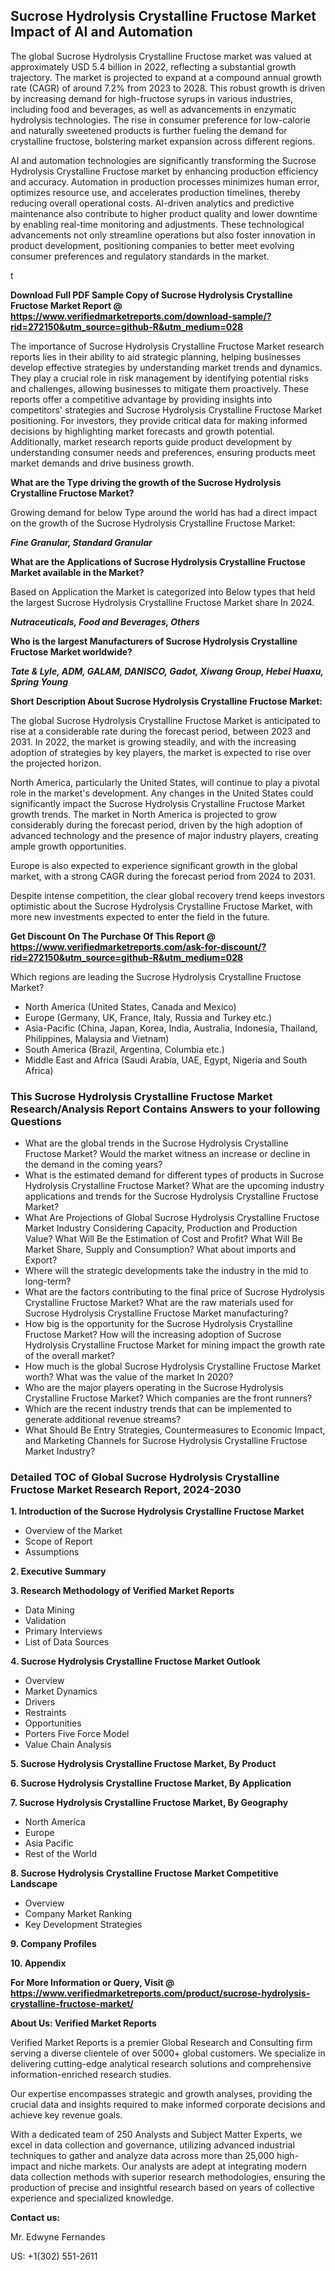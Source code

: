 <h2>Sucrose Hydrolysis Crystalline Fructose Market Impact of AI and Automation</h2><p>The global Sucrose Hydrolysis Crystalline Fructose market was valued at approximately USD 5.4 billion in 2022, reflecting a substantial growth trajectory. The market is projected to expand at a compound annual growth rate (CAGR) of around 7.2% from 2023 to 2028. This robust growth is driven by increasing demand for high-fructose syrups in various industries, including food and beverages, as well as advancements in enzymatic hydrolysis technologies. The rise in consumer preference for low-calorie and naturally sweetened products is further fueling the demand for crystalline fructose, bolstering market expansion across different regions.</p><p>AI and automation technologies are significantly transforming the Sucrose Hydrolysis Crystalline Fructose market by enhancing production efficiency and accuracy. Automation in production processes minimizes human error, optimizes resource use, and accelerates production timelines, thereby reducing overall operational costs. AI-driven analytics and predictive maintenance also contribute to higher product quality and lower downtime by enabling real-time monitoring and adjustments. These technological advancements not only streamline operations but also foster innovation in product development, positioning companies to better meet evolving consumer preferences and regulatory standards in the market.</p>t</p><p id="" class=""><strong>Download Full PDF Sample Copy of Sucrose Hydrolysis Crystalline Fructose Market Report @ <a href="https://www.verifiedmarketreports.com/download-sample/?rid=272150&utm_source=github-R&utm_medium=028" target="_blank">https://www.verifiedmarketreports.com/download-sample/?rid=272150&utm_source=github-R&utm_medium=028</a></strong></p><p>The importance of&nbsp;Sucrose Hydrolysis Crystalline Fructose Market research reports lies in their ability to aid strategic planning, helping businesses develop effective strategies by understanding market trends and dynamics. They play a crucial role in risk management by identifying potential risks and challenges, allowing businesses to mitigate them proactively. These reports offer a competitive advantage by providing insights into competitors' strategies and Sucrose Hydrolysis Crystalline Fructose Market positioning. For investors, they provide critical data for making informed decisions by highlighting market forecasts and growth potential. Additionally, market research reports guide product development by understanding consumer needs and preferences, ensuring products meet market demands and drive business growth.</p><p><strong>What are the&nbsp;Type driving the growth of the Sucrose Hydrolysis Crystalline Fructose Market?</strong></p><p id="" class="">Growing demand for below Type around the world has had a direct impact on the growth of the Sucrose Hydrolysis Crystalline Fructose Market:</p><em><strong>Fine Granular, Standard Granular</strong></em></p><strong>What are the&nbsp;Applications&nbsp;of Sucrose Hydrolysis Crystalline Fructose Market available in the Market?</strong></p><p id="" class="">Based on Application the Market is categorized into Below types that held the largest Sucrose Hydrolysis Crystalline Fructose Market share In 2024.</p><em><strong>Nutraceuticals, Food and Beverages, Others</strong></em></p><strong>Who is the largest Manufacturers of Sucrose Hydrolysis Crystalline Fructose Market worldwide?</strong></p><p><em><strong>Tate & Lyle, ADM, GALAM, DANISCO, Gadot, Xiwang Group, Hebei Huaxu, Spring Young</strong></em></p><p id="" class=""><strong>Short Description About Sucrose Hydrolysis Crystalline Fructose Market:</strong></p><p>The global Sucrose Hydrolysis Crystalline Fructose Market is anticipated to rise at a considerable rate during the forecast period, between 2023 and 2031. In 2022, the market is growing steadily, and with the increasing adoption of strategies by key players, the market is expected to rise over the projected horizon.</p><p>North America, particularly the United States, will continue to play a pivotal role in the market's development. Any changes in the United States could significantly impact the Sucrose Hydrolysis Crystalline Fructose Market growth trends. The market in North America is projected to grow considerably during the forecast period, driven by the high adoption of advanced technology and the presence of major industry players, creating ample growth opportunities.</p><p>Europe is also expected to experience significant growth in the global market, with a strong CAGR during the forecast period from 2024 to 2031.</p><p>Despite intense competition, the clear global recovery trend keeps investors optimistic about the Sucrose Hydrolysis Crystalline Fructose Market, with more new investments expected to enter the field in the future.</p><p id="" class=""><strong>Get Discount On The Purchase Of This Report @ <a href="https://www.verifiedmarketreports.com/ask-for-discount/?rid=272150&utm_source=github-R&utm_medium=028" target="_blank">https://www.verifiedmarketreports.com/ask-for-discount/?rid=272150&utm_source=github-R&utm_medium=028</a></strong></p>Which regions are leading the Sucrose Hydrolysis Crystalline Fructose Market?</p><ul><li>North America (United States, Canada and Mexico)</li><li>Europe (Germany, UK, France, Italy, Russia and Turkey etc.)</li><li>Asia-Pacific (China, Japan, Korea, India, Australia, Indonesia, Thailand, Philippines, Malaysia and Vietnam)</li><li>South America (Brazil, Argentina, Columbia etc.)</li><li>Middle East and Africa (Saudi Arabia, UAE, Egypt, Nigeria and South Africa)</li></ul><h3 id="" class="">This Sucrose Hydrolysis Crystalline Fructose Market Research/Analysis Report Contains Answers to your following Questions</h3><ul><li>What are the global trends in the Sucrose Hydrolysis Crystalline Fructose Market? Would the market witness an increase or decline in the demand in the coming years?</li><li>What is the estimated demand for different types of products in Sucrose Hydrolysis Crystalline Fructose Market? What are the upcoming industry applications and trends for the Sucrose Hydrolysis Crystalline Fructose Market?</li><li>What Are Projections of Global Sucrose Hydrolysis Crystalline Fructose Market Industry Considering Capacity, Production and Production Value? What Will Be the Estimation of Cost and Profit? What Will Be Market Share, Supply and Consumption? What about imports and Export?</li><li>Where will the strategic developments take the industry in the mid to long-term?</li><li>What are the factors contributing to the final price of Sucrose Hydrolysis Crystalline Fructose Market? What are the raw materials used for Sucrose Hydrolysis Crystalline Fructose Market manufacturing?</li><li>How big is the opportunity for the Sucrose Hydrolysis Crystalline Fructose Market? How will the increasing adoption of Sucrose Hydrolysis Crystalline Fructose Market for mining impact the growth rate of the overall market?</li><li>How much is the global Sucrose Hydrolysis Crystalline Fructose Market worth? What was the value of the market In 2020?</li><li>Who are the major players operating in the Sucrose Hydrolysis Crystalline Fructose Market? Which companies are the front runners?</li><li>Which are the recent industry trends that can be implemented to generate additional revenue streams?</li><li>What Should Be Entry Strategies, Countermeasures to Economic Impact, and Marketing Channels for Sucrose Hydrolysis Crystalline Fructose Market Industry?</li></ul><h3 id="" class="">Detailed TOC of Global Sucrose Hydrolysis Crystalline Fructose Market Research Report, 2024-2030</h3><p id="" class=""><strong>1. Introduction of the Sucrose Hydrolysis Crystalline Fructose Market</strong></p><ul><li>Overview of the Market</li><li>Scope of Report</li><li>Assumptions</li></ul><p id="" class=""><strong>2. Executive Summary</strong></p><p id="" class=""><strong>3. Research Methodology of Verified Market Reports</strong></p><ul><li>Data Mining</li><li>Validation</li><li>Primary Interviews</li><li>List of Data Sources</li></ul><p id="" class=""><strong>4. Sucrose Hydrolysis Crystalline Fructose Market Outlook</strong></p><ul><li>Overview</li><li>Market Dynamics</li><li>Drivers</li><li>Restraints</li><li>Opportunities</li><li>Porters Five Force Model</li><li>Value Chain Analysis</li></ul><p id="" class=""><strong>5. Sucrose Hydrolysis Crystalline Fructose Market, By Product</strong></p><p id="" class=""><strong>6. Sucrose Hydrolysis Crystalline Fructose Market, By Application</strong></p><p id="" class=""><strong>7. Sucrose Hydrolysis Crystalline Fructose Market, By Geography</strong></p><ul><li>North America</li><li>Europe</li><li>Asia Pacific</li><li>Rest of the World</li></ul><p id="" class=""><strong>8. Sucrose Hydrolysis Crystalline Fructose Market Competitive Landscape</strong></p><ul><li>Overview</li><li>Company Market Ranking</li><li>Key Development Strategies</li></ul><p id="" class=""><strong>9. Company Profiles</strong></p><p id="" class=""><strong>10. Appendix</strong></p><p id="" class=""><strong>For More Information or Query, Visit @ <a href="https://www.verifiedmarketreports.com/product/sucrose-hydrolysis-crystalline-fructose-market/" target="_blank">https://www.verifiedmarketreports.com/product/sucrose-hydrolysis-crystalline-fructose-market/</a></strong></p><p id="" class=""><strong>About Us: Verified Market Reports</strong></p><p id="" class="">Verified Market Reports is a premier Global Research and Consulting firm serving a diverse clientele of over 5000+ global customers. We specialize in delivering cutting-edge analytical research solutions and comprehensive information-enriched research studies.</p><p id="" class="">Our expertise encompasses strategic and growth analyses, providing the crucial data and insights required to make informed corporate decisions and achieve key revenue goals.</p><p id="" class="">With a dedicated team of 250 Analysts and Subject Matter Experts, we excel in data collection and governance, utilizing advanced industrial techniques to gather and analyze data across more than 25,000 high-impact and niche markets. Our analysts are adept at integrating modern data collection methods with superior research methodologies, ensuring the production of precise and insightful research based on years of collective experience and specialized knowledge.</p><p id="" class=""><strong>Contact us:</strong></p><p id="" class="">Mr. Edwyne Fernandes</p><p id="" class="">US: +1(302) 551-2611</p>